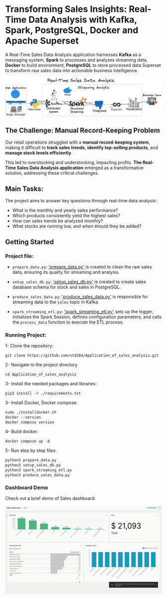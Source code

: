 # Transforming Sales Insights: Real-Time Data Analysis with Kafka, Spark, PostgreSQL, Docker and Apache Superset

A Real-Time Sales Data Analysis application harnesses <b>Kafka</b> as a messaging system, <b>Spark</b> to processes and analyzes streaming data, <b>Docker</b> to build environment, <b>PostgreSQL</b> to store processed data Superset to transform raw sales data into actionable business intelligence.

<p align="center">
  <img src="images/real-time-analysis.png" alt="Wallpaper">
</p>

## The Challenge: Manual Record-Keeping Problem

Our retail operations struggled with a <b>manual record-keeping system</b>, making it difficult to <b>track sales trends</b>, <b>identify top-selling products</b>, and <b>manage stock levels efficiently</b>. 

This led to overstocking and understocking, impacting profits. <b>The Real-Time Sales Data Analysis application</b> emerged as a transformative solution, addressing these critical challenges.

## Main Tasks:

The project aims to answer key questions through real-time data analysis:

- What is the monthly and yearly sales performance?
- Which products consistently yield the highest sales?
- How can sales trends be analyzed monthly?
- What stocks are running low, and when should they be added?

## Getting Started

### Project file:

- `prepare_data.py`: ['prepare_data.py'](prepare_data.py) is created to clean the raw sales data, ensuring its quality for streaming and analysis.

- `setup_sales_db.py`: ['setup_sales_db.py'](setup_sales_db.py) is created to create sales database schema for stock and sales in PostgreSQL.

- `produce_sales_data.py`: ['produce_sales_data.py'](produce_sales_data.py) is responsible for streaming data to the `sales` topic in Kafka.

- `spark_streaming_etl.py`: ['spark_streaming_etl.py'](spark_streaming_etl.py) sets up the logger, initializes the Spark Session, defines configuration parameters, and calls the `process_data` function to execute the ETL process.

### Running Project:

1- Clone the repository:

```
git clone https://github.com/ntd284/Application_of_sales_analysis.git
```

2- Navigate to the project directory

```
cd Application_of_sales_analysis
```

3- Install the needed packages and libraries:

```
pip3 install -r ./requirements.txt
```

3- Install Docker, Docker compose:

```
sudo ./installdocker.sh
docker --version
docker compose version
```

4- Build docker:

```
docker compose up -d
```

5- Run step by step files:

```
python3 prepare_data.py
python3 setup_sales_db.py
python3 spark_streaming_etl.py
python3 produce_sales_data.py
```

### Dashboard Demo

Check out a brief demo of Sales dashboard:

<p align="center">
  <img src="images/dashboard.gif" alt="Wallpaper">
</p>